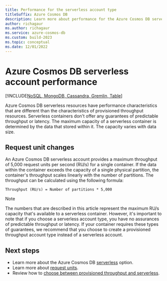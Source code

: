```yaml
---
title: Performance for the serverless account type
titleSuffix: Azure Cosmos DB
description: Learn more about performance for the Azure Cosmos DB serverless account type.
author: richagaur
ms.author: richagaur
ms.service: azure-cosmos-db
ms.custom: build-2023
ms.topic: conceptual
ms.date: 12/01/2022
---
```


# Azure Cosmos DB serverless account performance

[!INCLUDE[NoSQL, MongoDB, Cassandra, Gremlin, Table](includes/appliesto-nosql-mongodb-cassandra-gremlin-table.md)]

Azure Cosmos DB serverless resources have performance characteristics that are different than the characteristics of provisioned throughput resources. Serverless containers don't offer any guarantees of predictable throughput or latency. The maximum capacity of a serverless container is determined by the data that stored within it. The capacity varies with data size.

## Request unit changes

An Azure Cosmos DB serverless account provides a maximum throughput of 5,000 request units per second (RU/s) for a single container. If the data within the container exceeds the capacity of a single physical partition, the container's throughput scales linearly with the number of partitions. The throughput can be calculated using the following formula:

```
Throughput (RU/s) = Number of partitions * 5,000
```

> [!NOTE]
> The numbers that are described in this article represent the maximum RU/s capacity that's available to a serverless container. However, it's important to note that if you choose a serverless account type, you have no assurances of predictable throughput or latency. If your container requires these types of guarantees, we recommend that you choose to create a provisioned throughput account type instead of a serverless account.

## Next steps

- Learn more about the Azure Cosmos DB [serverless](serverless.md) option.
- Learn more about [request units](request-units.md).
- Review how to [choose between provisioned throughput and serverless](throughput-serverless.md).
